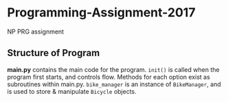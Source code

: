 # Programming-Assignment-2017
NP PRG assignment
## Structure of Program
**main.py** contains the main code for the program. `init()` is called when the program first starts, and controls flow. Methods for each option exist as subroutines within main.py. `bike_manager` is an instance of `BikeManager`, and is used to store & manipulate `Bicycle` objects.

